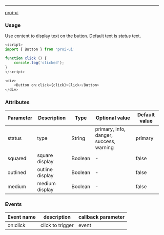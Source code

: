 ---
[proi-ui](https://github.com/specialdoom/proi-ui)

### Usage
Use content to display text on the button. Default text is _status_ text.
```javascript
<script>
import { Button } from 'proi-ui'

function click () {
    console.log('clicked');
}
</script>

<div>
    <Button on:click={click}>Click</Button>
</div>
```

### Attributes
| Parameter | Description | Type | Optional value | Default value |
| --- | --- | --- | --- | --- |
| status | type | String | primary, info, danger, success, warning | primary |
| squared | square display | Boolean | - | false |
| outlined | outline display | Boolean | - | false |
| medium | medium display | Boolean | - | false |

### Events
| Event name | description | callback parameter |
| --- | --- | --- |
| on:click | click to trigger | event |